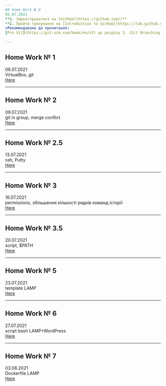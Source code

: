 ```yaml
---
## Home Work № 0  
02.07.2021  
**1. Зареєструватися на [GitHub](https://github.com/)**  
**2. Пройти тренування на [Introduction to GitHub](https://lab.github.com/)**  
>Рекомендовано до прочитання:  
[Pro Git](https://git-scm.com/book/en/v2) до розділу 3. (Git Branching включно.)  
  
---
```

## Home Work № 1  
06.07.2021  
VirtualBox, git  
[Here](./HW1)  

---  
## Home Work № 2  
09.07.2021  
git in group, merge conflict   
[Here](https://github.com/Yevhen-Morhunov/KnowledgeSharing)  
  
---
## Home Work № 2.5    
13.07.2021  
ssh, Putty  
[Here](./HW2_5)  
  
---
## Home Work № 3    
16.07.2021  
permissions, збільшення кількості рядків команд історії  
[Here](./HW3)  
  
---
## Home Work № 3.5    
20.07.2021  
script, $PATH  
[Here](./HW3_5)  
  
---
## Home Work № 5    
23.07.2021  
template LAMP  
[Here](./HW5)  
  
---
## Home Work № 6    
27.07.2021  
script bash LAMP+WordPress  
[Here](./HW6)   

---
## Home Work № 7  
03.08.2021  
Dockerfile LAMP  
[Here](./HW7)    